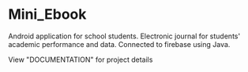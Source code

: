 # Mini_Ebook
Android application for school students. Electronic journal for students' academic performance and data. Connected to firebase using Java.

View "DOCUMENTATION" for project details
